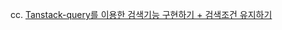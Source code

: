 cc. [Tanstack-query를 이용한 검색기능 구현하기 + 검색조건 유지하기](https://geuni620.github.io/blog/2024/9/17/tanstack-query-search/)
